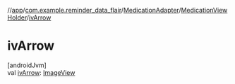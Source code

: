 //[app](../../../../index.md)/[com.example.reminder_data_flair](../../index.md)/[MedicationAdapter](../index.md)/[MedicationViewHolder](index.md)/[ivArrow](iv-arrow.md)

# ivArrow

[androidJvm]\
val [ivArrow](iv-arrow.md): [ImageView](https://developer.android.com/reference/kotlin/android/widget/ImageView.html)
